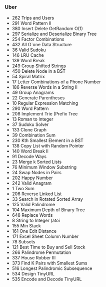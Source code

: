 ### Uber
* 	262		Trips and Users
* 	291		Word Pattern II
* 	380		Insert Delete GetRandom O(1)
* 	297		Serialize and Deserialize Binary Tree
* 	254		Factor Combinations
* 	432		All O`one Data Structure
* 	36		Valid Sudoku
* 	146		LRU Cache
* 	139		Word Break
* 	249		Group Shifted Strings
* 	450		Delete Node in a BST
* 	54		Spiral Matrix
* 	17		Letter Combinations of a Phone Number
* 	186		Reverse Words in a String II
* 	49		Group Anagrams
* 	22		Generate Parentheses
* 	10		Regular Expression Matching
* 	290		Word Pattern
* 	208		Implement Trie (Prefix Tree
* 	13		Roman to Integer
* 	37		Sudoku Solver
* 	133		Clone Graph
* 	39		Combination Sum
* 	230		Kth Smallest Element in a BST
* 	138		Copy List with Random Pointer
* 	140		Word Break II
* 	91		Decode Ways
* 	23		Merge k Sorted Lists
* 	76		Minimum Window Substring
* 	24		Swap Nodes in Pairs
* 	202		Happy Number
* 	242		Valid Anagram
* 	1		Two Sum
* 	206		Reverse Linked List
* 	33		Search in Rotated Sorted Array
* 	125		Valid Palindrome
* 	104		Maximum Depth of Binary Tree
* 	648		Replace Words
* 	8		String to Integer (atoi
* 	155		Min Stack
* 	161		One Edit Distance
* 	171		Excel Sheet Column Number
* 	78		Subsets
* 	121		Best Time to Buy and Sell Stock
* 	266		Palindrome Permutation
* 	337		House Robber III
* 	373		Find K Pairs with Smallest Sums
* 	516		Longest Palindromic Subsequence
* 	534		Design TinyURL
* 	535		Encode and Decode TinyURL
